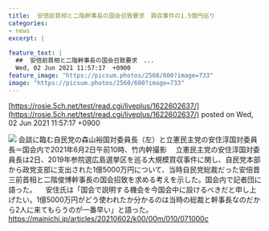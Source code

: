 ```yaml
---
title:  安倍前首相と二階幹事長の国会召致要求　買収事件の1.5億円巡り  
categories:
- news
excerpt: |
  
feature_text: |
  ##  安倍前首相と二階幹事長の国会召致要求　...
  Wed, 02 Jun 2021 11:57:17  +0900
feature_image: "https://picsum.photos/2560/600?image=733"
image: "https://picsum.photos/2560/600?image=733"
---
```


[https://rosie.5ch.net/test/read.cgi/liveplus/1622602637/](https://rosie.5ch.net/test/read.cgi/liveplus/1622602637/)
posted on Wed, 02 Jun 2021 11:57:17  +0900

<!--more-->

![](https://cdn.mainichi.jp/vol1/2021/06/02/20210602k0000m010077000p/9.jpg) 会談に臨む自民党の森山裕国対委員長（左）と立憲民主党の安住淳国対委員長＝国会内で2021年6月2日午前10時、竹内幹撮影 　立憲民主党の安住淳国対委員長は2日、2019年参院選広島選挙区を巡る大規模買収事件に関し、自民党本部から政党支部に支出された1億5000万円について、当時自民党総裁だった安倍晋三前首相と二階俊博幹事長の国会招致を求める考えを示した。国会内で記者団に語った。 　安住氏は「国会で説明する機会を今国会中に設けるべきだと申し上げたい。1億5000万円がどう使われたか分かるのは当時の総裁と幹事長なのだから2人に来てもらうのが一番早い」と語った。 https://mainichi.jp/articles/20210602/k00/00m/010/071000c
